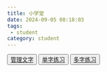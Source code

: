 ```yaml
---
title: 小学堂
date: 2024-09-05 08:18:03
tags: 
 - student
category: student
---
```


<link rel="stylesheet" href="./study.css" />
<script src="https://cdn.jsdelivr.net/npm/vue@2.6.14/dist/vue.js"></script>
        <script src="./study.js"></script>

<div class="app" id="app">
    <section class="actions-container">
        <div class="actions flex-row flex-wrap">
            <button class="action-btn flex0">
                <a href="admin.html">管理文字</a>
            </button>
            <button class="action-btn flex0">
                <a href="single.html">单字练习</a>
            </button>
            <button class="action-btn flex0">
                <a href="multiple.html">多字练习</a>
            </button>
        </div>
    </section>
</div>

